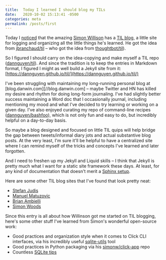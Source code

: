 ```yaml
---
title:  Today I learned I should blog my TILs
date:   2020-10-02 15:13:41 -0500
categories: meta
permalink: /posts/first
---
```


Today I [noticed](https://news.ycombinator.com/item?id=24659282) that the amazing [Simon Willison](https://simonwillison.net/) has a [TIL blog](https://til.simonwillison.net/), a little site for logging and organizing all the little things he's learned. He got the idea from [jbranchaud/til](https://github.com/jbranchaud/til) – who got the idea from [thoughtbot/til](https://github.com/thoughtbot/til)). 

So I figured I should carry on the idea-copying and make myself a TIL repo ([dannguyen/til](https://dannguyen.github.io/til/)). And since the tradition is to keep the entries in Markdown format, I figured I might as well build a Jekyll site from it: [https://dannguyen.github.io/til/](https://dannguyen.github.io/til/)


I've been struggling with maintaining my long-running personal blog at [blog.danwin.com][//blog.danwin.com] – maybe Twitter and HN has killed my desire and rhythm for doing long-form journaling. I've had slightly better success maintaining a Word doc that I occasionally journal, including mentioning my mood and what I've decided to try learning or working on a given day. I've also enjoyed curating my repo of command-line recipes ([dannguyen/bashfoo](https://github.com/dannguyen/bashfoo)), which is not only fun and easy to do, but incredibly helpful on a day-to-day basis. 

So maybe a blog designed and focused on little TIL quips will help bridge the gap between tweets/informal diary jots and actual substantive blog posts. At the very least, I'm sure it'll be helpful to have a centralized site where I can remind myself of the tricks and concepts I've learned and later forgotten.

And I need to freshen up my Jekyll and Liquid skills – I think that Jekyll is pretty much what I want for a static site framework these days. At least, for any kind of documentation that doesn't merit a [Sphinx setup](https://github.com/dannguyen/danssphinx-template).

Here are some other TIL blog sites that I've found that look pretty neat:

- [Stefan Judis](https://www.stefanjudis.com/today-i-learned/)
- [Manuel Matuzovic](https://www.matuzo.at/til/)
- [Brian Ambielli](https://bambielli.com/til/)
- [Simon Woods](https://til.micro.blog/)


Since this entry is all about how Willinson got me started on TIL blogging, here's some other stuff I've learned from Simon's wonderful open-source work:

- Good practices and organization style when it comes to Click CLI interfaces, via his incredibly useful [sqlite-utils](https://github.com/simonw/sqlite-utils) tool
- Good practices in Python packaging via his [simonw/click-app](https://github.com/simonw/click-app) repo
- Countless [SQLite tips](https://til.simonwillison.net/til/til/sqlite_text-value-is-integer-or-float.md)



